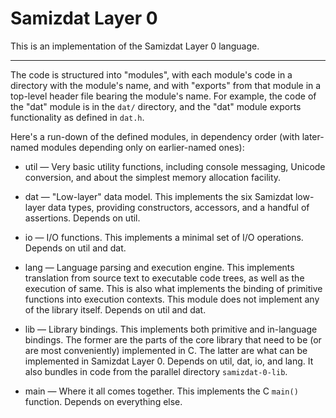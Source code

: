 Samizdat Layer 0
================

This is an implementation of the Samizdat Layer 0 language.

- - - - -

The code is structured into "modules", with each module's code in a
directory with the module's name, and with "exports" from that module
in a top-level header file bearing the module's name. For example,
the code of the "dat" module is in the `dat/` directory, and the
"dat" module exports functionality as defined in `dat.h`.

Here's a run-down of the defined modules, in dependency order (with
later-named modules depending only on earlier-named ones):

* util &mdash; Very basic utility functions, including console
  messaging, Unicode conversion, and about the simplest memory
  allocation facility.

* dat &mdash; "Low-layer" data model. This implements the six
  Samizdat low-layer data types, providing constructors, accessors,
  and a handful of assertions. Depends on util.

* io &mdash; I/O functions. This implements a minimal set of I/O
  operations. Depends on util and dat.

* lang &mdash; Language parsing and execution engine. This implements
  translation from source text to executable code trees, as well as
  the execution of same. This is also what implements the binding of
  primitive functions into execution contexts. This module does
  not implement any of the library itself. Depends on util and dat.

* lib &mdash; Library bindings. This implements both primitive and
  in-language bindings. The former are the parts of the core library
  that need to be (or are most conveniently) implemented in C. The
  latter are what can be implemented in Samizdat Layer 0. Depends on
  util, dat, io, and lang. It also bundles in code from the parallel
  directory `samizdat-0-lib`.

* main &mdash; Where it all comes together. This implements the
  C `main()` function. Depends on everything else.
